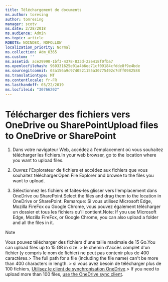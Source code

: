 ```yaml
---
title: Téléchargement de documents
ms.author: toresing
author: tomresing
manager: scotv
ms.date: 2/28/2018
ms.audience: Admin
ms.topic: article
ROBOTS: NOINDEX, NOFOLLOW
localization_priority: Normal
ms.collection: Adm_O365
ms.custom: ''
ms.assetid: ace29990-1bf3-4378-833d-22e418f0fba7
ms.openlocfilehash: 960331625e01a4b6ec71cf09184cfdde8f9e4bde
ms.sourcegitcommit: 03a156a9c9740521155a30775492c7dff0982588
ms.translationtype: MT
ms.contentlocale: fr-FR
ms.lasthandoff: 03/22/2019
ms.locfileid: "30766202"
---
```

# <a name="upload-files-to-onedrive-or-sharepoint"></a><span data-ttu-id="dd013-102">Télécharger des fichiers vers OneDrive ou SharePoint</span><span class="sxs-lookup"><span data-stu-id="dd013-102">Upload files to OneDrive or SharePoint</span></span>

1. <span data-ttu-id="dd013-103">Dans votre navigateur Web, accédez à l'emplacement où vous souhaitez télécharger les fichiers.</span><span class="sxs-lookup"><span data-stu-id="dd013-103">In your web browser, go to the location where you want to upload files.</span></span>
    
2. <span data-ttu-id="dd013-104">Ouvrez l'Explorateur de fichiers et accédez aux fichiers que vous souhaitez télécharger.</span><span class="sxs-lookup"><span data-stu-id="dd013-104">Open File Explorer and browse to the files you want to upload.</span></span>
    
3. <span data-ttu-id="dd013-105">Sélectionnez les fichiers et faites-les glisser vers l'emplacement dans OneDrive ou SharePoint.</span><span class="sxs-lookup"><span data-stu-id="dd013-105">Select the files and drag them to the location in OneDrive or SharePoint.</span></span> <span data-ttu-id="dd013-106">Remarque: Si vous utilisez Microsoft Edge, Mozilla FireFox ou Google Chrome, vous pouvez également télécharger un dossier et tous les fichiers qu'il contient.</span><span class="sxs-lookup"><span data-stu-id="dd013-106">Note: If you use Microsoft Edge, Mozilla FireFox, or Google Chrome, you can also upload a folder and all the files in it.</span></span>
    
> [!NOTE]
>  <span data-ttu-id="dd013-107">Vous pouvez télécharger des fichiers d'une taille maximale de 15 Go.</span><span class="sxs-lookup"><span data-stu-id="dd013-107">You can upload files up to 15 GB in size.</span></span> <span data-ttu-id="dd013-108">> le chemin d'accès complet d'un fichier (y compris le nom de fichier) ne peut pas contenir plus de 400 caractères.</span><span class="sxs-lookup"><span data-stu-id="dd013-108">>  The full path for a file (including the file name) can't be more than 400 characters in length.</span></span> <span data-ttu-id="dd013-109">> si vous avez besoin de télécharger plus de 100 fichiers, [Utilisez le client de synchronisation OneDrive](https://go.microsoft.com/fwlink/?linkid=866427).</span><span class="sxs-lookup"><span data-stu-id="dd013-109">>  If you need to upload more than 100 files, [use the OneDrive sync client](https://go.microsoft.com/fwlink/?linkid=866427).</span></span> 
  

